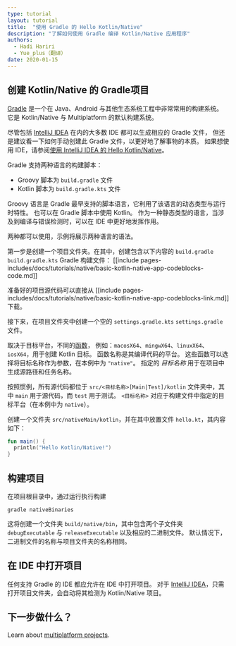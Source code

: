 ```yaml
---
type: tutorial
layout: tutorial
title:  "使用 Gradle 的 Hello Kotlin/Native"
description: "了解如何使用 Gradle 编译 Kotlin/Native 应用程序"
authors: 
  - Hadi Hariri
  - Yue_plus（翻译）
date: 2020-01-15
---
```



<!--- To become a How-To. Need to change type to new "HowTo" --->


## 创建 Kotlin/Native 的 Gradle项目

[Gradle](https://gradle.org) 是一个在 Java、Android 与其他生态系统工程中非常常用的构建系统。
它是 Kotlin/Native 与 Multiplatform 的默认构建系统。

尽管包括 [IntelliJ IDEA](https://www.jetbrains.com/idea) 在内的大多数 IDE 都可以生成相应的 Gradle 文件，
但还是建议看一下如何手动创建此 Gradle 文件，以更好地了解事物的本质。
如果想使用 IDE，请参阅[使用 IntelliJ IDEA 的 Hello Kotlin/Native](using-intellij-idea.html)。


Gradle 支持两种语言的构建脚本：

- Groovy 脚本为 `build.gradle` 文件
- Kotlin 脚本为 `build.gradle.kts` 文件

Groovy 语言是 Gradle 最早支持的脚本语言，它利用了该语言的动态类型与运行时特性。
也可以在 Gradle 脚本中使用 Kotlin。
作为一种静态类型的语言，当涉及到编译与错误检测时，可以在 IDE 中更好地发挥作用。

两种都可以使用，示例将展示两种语言的语法。

第一步是创建一个项目文件夹。在其中，创建包含以下内容的
<span class="multi-language-span" data-lang="groovy">
`build.gradle` 
</span>
<span class="multi-language-span" data-lang="kotlin">
`build.gradle.kts` 
</span>
Gradle 构建文件：
[[include pages-includes/docs/tutorials/native/basic-kotlin-native-app-codeblocks-code.md]]

准备好的项目源代码可以直接从
[[include pages-includes/docs/tutorials/native/basic-kotlin-native-app-codeblocks-link.md]] 下载。

接下来，在项目文件夹中创建一个空的
<span class="multi-language-span" data-lang="kotlin">
`settings.gradle.kts` 
</span><span class="multi-language-span" data-lang="groovy">
`settings.gradle`
</span>
文件。

取决于目标平台，不同的[函数](/docs/reference/mpp-intro.html)，
例如：`macosX64`、`mingwX64`、`linuxX64`、`iosX64`，用于创建 Kotlin 目标。
函数名称是其编译代码的平台。
这些函数可以选择将目标名称作为参数，在本例中为 `"native"`。
指定的 _目标名称_ 用于在项目中生成源路径和任务名称。

按照惯例，所有源代码都位于 `src/<目标名称>[Main|Test]/kotlin` 文件夹中，其中 `main` 用于源代码，而 `test` 用于测试。
`<目标名称>` 对应于构建文件中指定的目标平台（在本例中为 `native`）。

创建一个文件夹 `src/nativeMain/kotlin`，并在其中放置文件 `hello.kt`，其内容如下：

<div class="sample" markdown="1" theme="idea" data-highlight-only>

```kotlin
fun main() {
  println("Hello Kotlin/Native!")
}
```
</div>


## 构建项目

在项目根目录中，通过运行执行构建

`gradle nativeBinaries`

这将创建一个文件夹 `build/native/bin`，其中包含两个子文件夹 `debugExecutable` 与 `releaseExecutable` 以及相应的二进制文件。
默认情况下，二进制文件的名称与项目文件夹的名称相同。


## 在 IDE 中打开项目

任何支持 Gradle 的 IDE 都应允许在 IDE 中打开项目。
对于 [IntelliJ IDEA](https://www.jetbrains.com/idea)，只需打开项目文件夹，会自动将其检测为 Kotlin/Native 项目。

## 下一步做什么？

Learn about [multiplatform projects](/docs/reference/mpp-discover-project.html).
